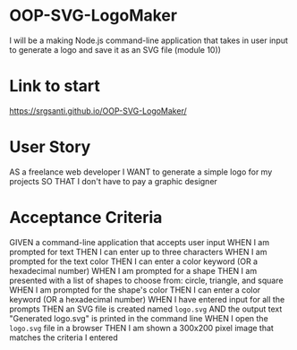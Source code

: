 # OOP-SVG-LogoMaker
I will be a making Node.js command-line application that takes in user input to generate a logo and save it as an SVG file (module 10))

# Link to start 
https://srgsanti.github.io/OOP-SVG-LogoMaker/

# User Story
AS a freelance web developer
I WANT to generate a simple logo for my projects
SO THAT I don't have to pay a graphic designer

# Acceptance Criteria
GIVEN a command-line application that accepts user input
WHEN I am prompted for text
THEN I can enter up to three characters
WHEN I am prompted for the text color
THEN I can enter a color keyword (OR a hexadecimal number)
WHEN I am prompted for a shape
THEN I am presented with a list of shapes to choose from: circle, triangle, and square
WHEN I am prompted for the shape's color
THEN I can enter a color keyword (OR a hexadecimal number)
WHEN I have entered input for all the prompts
THEN an SVG file is created named `logo.svg`
AND the output text "Generated logo.svg" is printed in the command line
WHEN I open the `logo.svg` file in a browser
THEN I am shown a 300x200 pixel image that matches the criteria I entered
